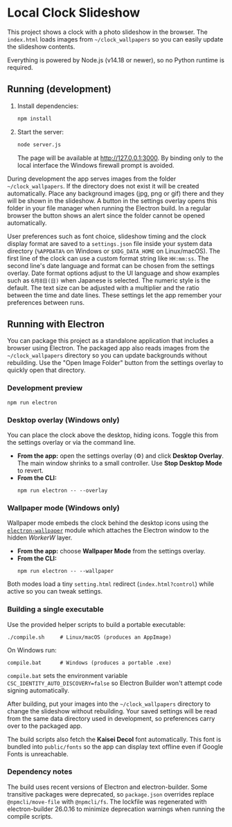 # Local Clock Slideshow

This project shows a clock with a photo slideshow in the browser. The
`index.html` loads images from `~/clock_wallpapers` so you can easily update the
slideshow contents.

Everything is powered by Node.js (v14.18 or newer), so no Python runtime is required.

## Running (development)

1. Install dependencies:
   ```sh
   npm install
   ```
2. Start the server:
   ```sh
   node server.js
   ```
   The page will be available at <http://127.0.0.1:3000>.
   By binding only to the local interface the Windows firewall prompt is
   avoided.

During development the app serves images from the folder `~/clock_wallpapers`.
If the directory does not exist it will be created automatically. Place any
background images (jpg, png or gif) there and they will be shown in the
slideshow. A button in the settings overlay opens this folder in your file
manager when running the Electron build. In a regular browser the button shows
an alert since the folder cannot be opened automatically.

User preferences such as font choice, slideshow timing and the clock display
format are saved to a `settings.json` file inside your system data directory
(`%APPDATA%` on Windows or `$XDG_DATA_HOME` on Linux/macOS). The first line of
the clock can use a custom format string like `HH:mm:ss`. The second line's date
language and format can be chosen from the settings overlay. Date format options
adjust to the UI language and show examples such as `6月8日(日)` when Japanese is
selected. The numeric style is the default. The text size can be adjusted with a
multiplier and the ratio between the time and date lines. These settings let the
app remember your preferences between runs.

## Running with Electron

You can package this project as a standalone application that includes a
browser using Electron. The packaged app also reads images from the
`~/clock_wallpapers` directory so you can update backgrounds without
rebuilding. Use the "Open Image Folder" button from the settings overlay to
quickly open that directory.

### Development preview

```
npm run electron
```

### Desktop overlay (Windows only)

You can place the clock above the desktop, hiding icons. Toggle this from the settings overlay or via the command line.

- **From the app:** open the settings overlay (⚙️) and click **Desktop Overlay**. The main window shrinks to a small controller. Use **Stop Desktop Mode** to revert.
- **From the CLI:**
  ```
  npm run electron -- --overlay
  ```

### Wallpaper mode (Windows only)

Wallpaper mode embeds the clock behind the desktop icons using the
[`electron-wallpaper`](https://www.npmjs.com/package/electron-wallpaper)
module which attaches the Electron window to the hidden *WorkerW* layer.

- **From the app:** choose **Wallpaper Mode** from the settings overlay.
- **From the CLI:**
  ```
  npm run electron -- --wallpaper
  ```

Both modes load a tiny `setting.html` redirect (`index.html?control`) while
active so you can tweak settings.

### Building a single executable

Use the provided helper scripts to build a portable executable:

```
./compile.sh     # Linux/macOS (produces an AppImage)
```

On Windows run:

```
compile.bat      # Windows (produces a portable .exe)
```
`compile.bat` sets the environment variable `CSC_IDENTITY_AUTO_DISCOVERY=false`
so Electron Builder won't attempt code signing automatically.

After building, put your images into the `~/clock_wallpapers` directory to
change the slideshow without rebuilding.
Your saved settings will be read from the same data directory used in
development, so preferences carry over to the packaged app.

The build scripts also fetch the **Kaisei Decol** font automatically. This
font is bundled into `public/fonts` so the app can display text offline even if
Google Fonts is unreachable.

### Dependency notes

The build uses recent versions of Electron and electron-builder. Some
transitive packages were deprecated, so `package.json` overrides replace
`@npmcli/move-file` with `@npmcli/fs`. The lockfile was regenerated with
electron-builder 26.0.16 to minimize deprecation warnings when running the
compile scripts.
